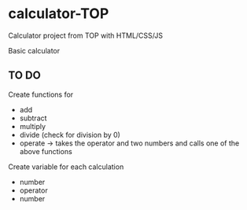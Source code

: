 # calculator-TOP
Calculator project from TOP with HTML/CSS/JS

Basic calculator


TO DO
--------

Create functions for 
- add
- subtract
- multiply
- divide (check for division by 0)
- operate -> takes the operator and two numbers and calls one of the above functions

Create variable for each calculation
- number
- operator
- number

